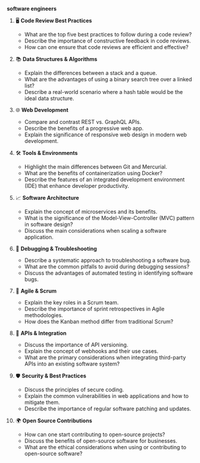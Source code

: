 **software engineers**

1. 🖥️ **Code Review Best Practices**
    - What are the top five best practices to follow during a code review?
    - Describe the importance of constructive feedback in code reviews.
    - How can one ensure that code reviews are efficient and effective?

2. 📚 **Data Structures & Algorithms**
    - Explain the differences between a stack and a queue.
    - What are the advantages of using a binary search tree over a linked list?
    - Describe a real-world scenario where a hash table would be the ideal data structure.

3. 🌐 **Web Development**
    - Compare and contrast REST vs. GraphQL APIs.
    - Describe the benefits of a progressive web app.
    - Explain the significance of responsive web design in modern web development.

4. 🛠️ **Tools & Environments**
    - Highlight the main differences between Git and Mercurial.
    - What are the benefits of containerization using Docker?
    - Describe the features of an integrated development environment (IDE) that enhance developer productivity.

5. 📈 **Software Architecture**
    - Explain the concept of microservices and its benefits.
    - What is the significance of the Model-View-Controller (MVC) pattern in software design?
    - Discuss the main considerations when scaling a software application.

6. 🦠 **Debugging & Troubleshooting**
    - Describe a systematic approach to troubleshooting a software bug.
    - What are the common pitfalls to avoid during debugging sessions?
    - Discuss the advantages of automated testing in identifying software bugs.

7. 🔄 **Agile & Scrum**
    - Explain the key roles in a Scrum team.
    - Describe the importance of sprint retrospectives in Agile methodologies.
    - How does the Kanban method differ from traditional Scrum?

8. 🌉 **APIs & Integration**
    - Discuss the importance of API versioning.
    - Explain the concept of webhooks and their use cases.
    - What are the primary considerations when integrating third-party APIs into an existing software system?

9. 🛡️ **Security & Best Practices**
    - Discuss the principles of secure coding.
    - Explain the common vulnerabilities in web applications and how to mitigate them.
    - Describe the importance of regular software patching and updates.

10. 🌍 **Open Source Contributions**
    - How can one start contributing to open-source projects?
    - Discuss the benefits of open-source software for businesses.
    - What are the ethical considerations when using or contributing to open-source software?
